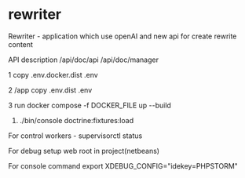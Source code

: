 # rewriter
Rewriter - application which use openAI and new api for create rewrite content

API description
/api/doc/api
/api/doc/manager

1 copy .env.docker.dist .env

2 /app copy .env.dist .env

3 run docker compose -f DOCKER_FILE up --build

1. ./bin/console  doctrine:fixtures:load 

For control workers - supervisorctl status

For debug setup web root in project(netbeans)

For console command export XDEBUG_CONFIG="idekey=PHPSTORM"
